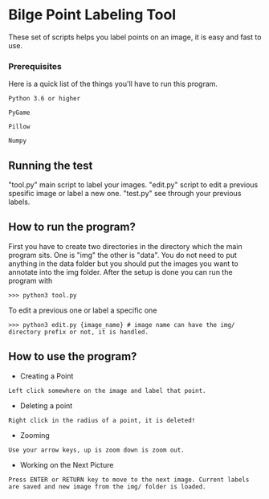 # Bilge Point Labeling Tool

These set of scripts helps you label points on an image, it is easy and fast to use.

### Prerequisites

Here is a quick list of the things you'll have to run this program.

```
Python 3.6 or higher
```
```
PyGame
```
```
Pillow
```
```
Numpy
```

## Running the test

"tool.py" main script to label your images.
"edit.py" script to edit a previous spesific image or label a new one.
"test.py" see through your previous labels.

## How to run the program?

First you have to create two directories in the directory which the main program sits.
One is "img" the other is "data". You do not need to put anything in the data folder but
you should put the images you want to annotate into the img folder.
After the setup is done you can run the program with
```
>>> python3 tool.py
```

To edit a previous one or label a specific one
```
>>> python3 edit.py {image_name} # image name can have the img/ directory prefix or not, it is handled.
```

## How to use the program?

* Creating a Point
```
Left click somewhere on the image and label that point.
```

* Deleting a point
```
Right click in the radius of a point, it is deleted!
```

* Zooming
```
Use your arrow keys, up is zoom down is zoom out.
```

* Working on the Next Picture
```
Press ENTER or RETURN key to move to the next image. Current labels are saved and new image from the img/ folder is loaded.
```

